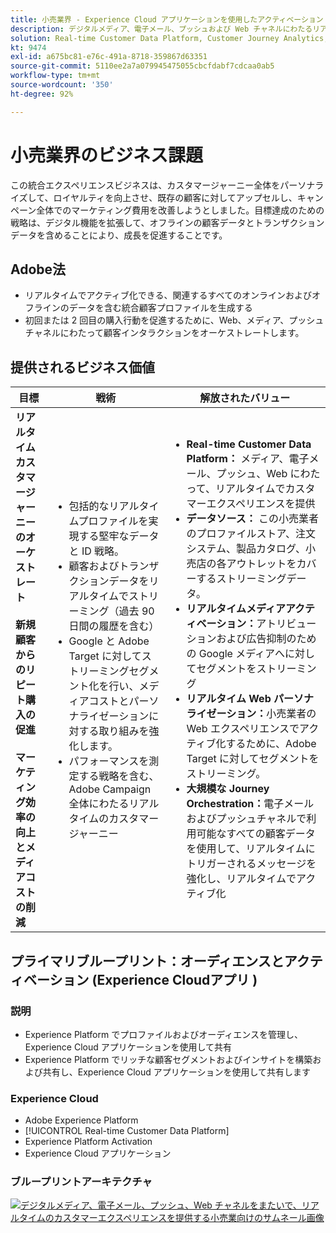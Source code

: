 ```yaml
---
title: 小売業界 - Experience Cloud アプリケーションを使用したアクティベーション
description: デジタルメディア、電子メール、プッシュおよび Web チャネルにわたるリアルタイムのカスタマーエクスペリエンスを提供します。
solution: Real-time Customer Data Platform, Customer Journey Analytics, Journey Orchestration, Campaign, Analytics, Target
kt: 9474
exl-id: a675bc81-e76c-491a-8718-359867d63351
source-git-commit: 5110ee2a7a079945475055cbcfdabf7cdcaa0ab5
workflow-type: tm+mt
source-wordcount: '350'
ht-degree: 92%

---
```


# 小売業界のビジネス課題

この統合エクスペリエンスビジネスは、カスタマージャーニー全体をパーソナライズして、ロイヤルティを向上させ、既存の顧客に対してアップセルし、キャンペーン全体でのマーケティング費用を改善しようとしました。目標達成のための戦略は、デジタル機能を拡張して、オフラインの顧客データとトランザクションデータを含めることにより、成長を促進することです。

## Adobe法

* リアルタイムでアクティブ化できる、関連するすべてのオンラインおよびオフラインのデータを含む統合顧客プロファイルを生成する
* 初回または 2 回目の購入行動を促進するために、Web、メディア、プッシュチャネルにわたって顧客インタラクションをオーケストレートします。

## 提供されるビジネス価値

| 目標 | 戦術 | 解放されたバリュー |
|---|---|---|
| **リアルタイムカスタマージャーニーのオーケストレート&#x200B;**<br></br>**新規顧客からのリピート購入の促進&#x200B;**<br></br>**マーケティング効率の向上とメディアコストの削減**</ul> | <ul><li>包括的なリアルタイムプロファイルを実現する堅牢なデータと ID 戦略。</li><li>顧客およびトランザクションデータをリアルタイムでストリーミング（過去 90 日間の履歴を含む）</li><li>Google と Adobe Target に対してストリーミングセグメント化を行い、メディアコストとパーソナライゼーションに対する取り組みを強化します。</li><li>パフォーマンスを測定する戦略を含む、Adobe Campaign 全体にわたるリアルタイムのカスタマージャーニー</li></ul> | <ul><li><strong>Real-time Customer Data Platform：</strong> メディア、電子メール、プッシュ、Web にわたって、リアルタイムでカスタマーエクスペリエンスを提供</li><li><strong>データソース：</strong> この小売業者のプロファイルストア、注文システム、製品カタログ、小売店の各アウトレットをカバーするストリーミングデータ。</li><li><strong>リアルタイムメディアアクティベーション：</strong>アトリビューションおよび広告抑制のための Google メディアへに対してセグメントをストリーミング</li><li><strong>リアルタイム Web パーソナライゼーション：</strong>小売業者の Web エクスペリエンスでアクティブ化するために、Adobe Target に対してセグメントをストリーミング。</li><li><strong>大規模な Journey Orchestration：</strong>電子メールおよびプッシュチャネルで利用可能なすべての顧客データを使用して、リアルタイムにトリガーされるメッセージを強化し、リアルタイムでアクティブ化</li></ul> |

## プライマリブループリント：オーディエンスとアクティベーション (Experience Cloudアプリ )

### 説明

<ul><li>Experience Platform でプロファイルおよびオーディエンスを管理し、Experience Cloud アプリケーションを使用して共有</li><li>Experience Platform でリッチな顧客セグメントおよびインサイトを構築および共有し、Experience Cloud アプリケーションを使用して共有します</li></ul>

### Experience Cloud

<ul><li>Adobe Experience Platform</li><li>[!UICONTROL Real-time Customer Data Platform]</li><li>Experience Platform Activation</li><li>Experience Cloud アプリケーション</li></ul>

### ブループリントアーキテクチャ

<a href="https://experienceleague.adobe.com/docs/blueprints-learn/architecture/audience-activation/platform-and-applications.html?lang=ja"><img alt="デジタルメディア、電子メール、プッシュ、Web チャネルをまたいで、リアルタイムのカスタマーエクスペリエンスを提供する小売業向けのサムネール画像" src="https://experienceleague.adobe.com/docs/blueprints-learn/assets/aep+apps_vertical.svg?lang=en" class="modal-image" /></a>
